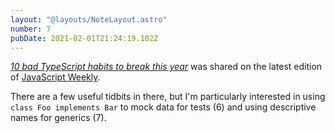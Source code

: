 ```yaml
---
layout: "@layouts/NoteLayout.astro"
number: 7
pubDate: 2021-02-01T21:24:19.102Z
---
```


[_10 bad TypeScript habits to break this year_](https://startup-cto.net/10-bad-typescript-habits-to-break-this-year/) was shared on the latest edition of [JavaScript Weekly](https://javascriptweekly.com/).

There are a few useful tidbits in there, but I'm particularly interested in using `class Foo implements Bar` to mock data for tests (6) and using descriptive names for generics (7).